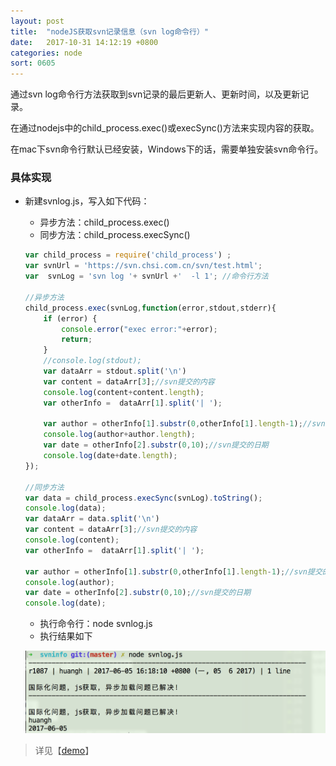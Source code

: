 ```yaml
---
layout: post
title:  "nodeJS获取svn记录信息（svn log命令行）"
date:   2017-10-31 14:12:19 +0800
categories: node
sort: 0605
---
```


通过svn log命令行方法获取到svn记录的最后更新人、更新时间，以及更新记录。

在通过nodejs中的child_process.exec()或execSync()方法来实现内容的获取。

在mac下svn命令行默认已经安装，Windows下的话，需要单独安装svn命令行。

### 具体实现

- 新建svnlog.js，写入如下代码：

  - 异步方法：child_process.exec()
  - 同步方法：child_process.execSync()

  ```js
  var child_process = require('child_process') ;
  var svnUrl = 'https://svn.chsi.com.cn/svn/test.html';
  var  svnLog = 'svn log '+ svnUrl +'  -l 1'; //命令行方法

  //异步方法
  child_process.exec(svnLog,function(error,stdout,stderr){
      if (error) {
          console.error("exec error:"+error);
          return;
      }
      //console.log(stdout);
      var dataArr = stdout.split('\n')
      var content = dataArr[3];//svn提交的内容
      console.log(content+content.length);
      var otherInfo =  dataArr[1].split('| ');

      var author = otherInfo[1].substr(0,otherInfo[1].length-1);//svn提交的作者
      console.log(author+author.length);
      var date = otherInfo[2].substr(0,10);//svn提交的日期
      console.log(date+date.length);
  });

  //同步方法
  var data = child_process.execSync(svnLog).toString();
  console.log(data);
  var dataArr = data.split('\n')
  var content = dataArr[3];//svn提交的内容
  console.log(content);
  var otherInfo =  dataArr[1].split('| ');

  var author = otherInfo[1].substr(0,otherInfo[1].length-1);//svn提交的作者
  console.log(author);
  var date = otherInfo[2].substr(0,10);//svn提交的日期
  console.log(date);
  ```

  - 执行命令行：node svnlog.js
  - 执行结果如下

  ![效果图](../../assets/node/0501.png)





> 详见【[demo](https://github.com/huanghui8030/node/tree/master/demo/svninfo/)】

